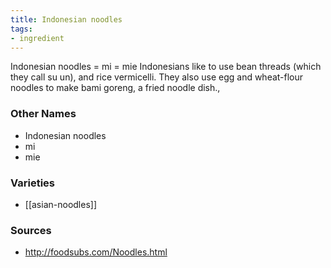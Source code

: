 ```yaml
---
title: Indonesian noodles
tags:
- ingredient
---
```

Indonesian noodles = mi = mie Indonesians like to use bean threads (which they call su un), and rice vermicelli. They also use egg and wheat-flour noodles to make bami goreng, a fried noodle dish.,

### Other Names

* Indonesian noodles
* mi
* mie

### Varieties

* [[asian-noodles]]

### Sources
* http://foodsubs.com/Noodles.html
